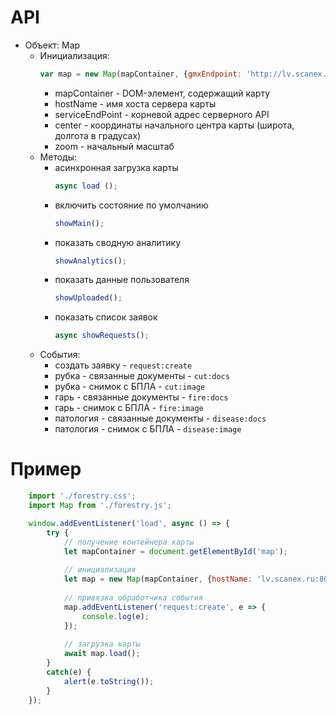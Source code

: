 # API
* Объект: Map
  * Инициализация:
	```js
	var map = new Map(mapContainer, {gmxEndpoint: 'http://lv.scanex.ru:8080', serviceEndPoint: 'http://lv.scanex.ru:9999', center: [51.331898, 111.28051], zoom: 9});
	```
  	* mapContainer - DOM-элемент, содержащий карту
	* hostName - имя хоста сервера карты
	* serviceEndPoint - корневой адрес серверного API
  	* center - координаты начального центра карты (широта, долгота в градусах)
  	* zoom - начальный масштаб
  * Методы:
    * асинхронная загрузка карты
		```js
		async load ();
		```
	* включить состояние по умолчанию
		```js
		showMain();
		```
	* показать сводную аналитику	
		```js
		showAnalytics();
		```
	* показать данные пользователя
		```js
		showUploaded();
		```
	* показать список заявок
		```js
		async showRequests();
		```
  * События:
  	* создать заявку - ``request:create``
  	* рубка - связанные документы - ``cut:docs``
  	* рубка - снимок с БПЛА - ``cut:image``
  	* гарь - связанные документы - ``fire:docs``
  	* гарь - снимок с БПЛА - ``fire:image``
  	* патология - связанные документы - ``disease:docs``
  	* патология - снимок с БПЛА - ``disease:image``
# Пример
```js
	import './forestry.css';
	import Map from './forestry.js';

	window.addEventListener('load', async () => {
		try {
			// получение контейнера карты
			let mapContainer = document.getElementById('map');
			
			// инициализация
			let map = new Map(mapContainer, {hostName: 'lv.scanex.ru:8080', serviceEndpoint: 'http://lv.scanex.ru:9999'});
			
			// привязка обработчика события
			map.addEventListener('request:create', e => {
				console.log(e);
			});
			
			// загрузка карты
			await map.load();
		}
		catch(e) {
			alert(e.toString());
		}
	});
```